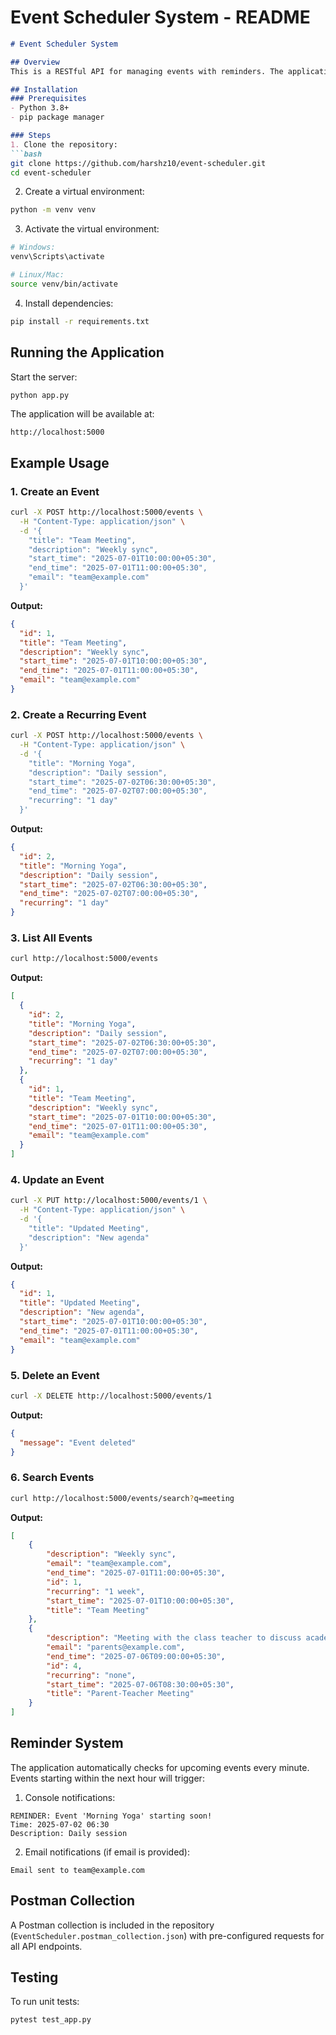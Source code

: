 # Event Scheduler System - README

```markdown
# Event Scheduler System

## Overview
This is a RESTful API for managing events with reminders. The application allows users to create, view, update, and delete events with persistent storage.

## Installation
### Prerequisites
- Python 3.8+
- pip package manager

### Steps
1. Clone the repository:
```bash
git clone https://github.com/harshz10/event-scheduler.git
cd event-scheduler
```

2. Create a virtual environment:
```bash
python -m venv venv
```

3. Activate the virtual environment:
```bash
# Windows:
venv\Scripts\activate

# Linux/Mac:
source venv/bin/activate
```

4. Install dependencies:
```bash
pip install -r requirements.txt
```

## Running the Application
Start the server:
```bash
python app.py
```

The application will be available at:
```
http://localhost:5000
```

## Example Usage
### 1. Create an Event
```bash
curl -X POST http://localhost:5000/events \
  -H "Content-Type: application/json" \
  -d '{
    "title": "Team Meeting",
    "description": "Weekly sync",
    "start_time": "2025-07-01T10:00:00+05:30",
    "end_time": "2025-07-01T11:00:00+05:30",
    "email": "team@example.com"
  }'
```

**Output:**
```json
{
  "id": 1,
  "title": "Team Meeting",
  "description": "Weekly sync",
  "start_time": "2025-07-01T10:00:00+05:30",
  "end_time": "2025-07-01T11:00:00+05:30",
  "email": "team@example.com"
}
```

### 2. Create a Recurring Event
```bash
curl -X POST http://localhost:5000/events \
  -H "Content-Type: application/json" \
  -d '{
    "title": "Morning Yoga",
    "description": "Daily session",
    "start_time": "2025-07-02T06:30:00+05:30",
    "end_time": "2025-07-02T07:00:00+05:30",
    "recurring": "1 day"
  }'
```

**Output:**
```json
{
  "id": 2,
  "title": "Morning Yoga",
  "description": "Daily session",
  "start_time": "2025-07-02T06:30:00+05:30",
  "end_time": "2025-07-02T07:00:00+05:30",
  "recurring": "1 day"
}
```

### 3. List All Events
```bash
curl http://localhost:5000/events
```

**Output:**
```json
[
  {
    "id": 2,
    "title": "Morning Yoga",
    "description": "Daily session",
    "start_time": "2025-07-02T06:30:00+05:30",
    "end_time": "2025-07-02T07:00:00+05:30",
    "recurring": "1 day"
  },
  {
    "id": 1,
    "title": "Team Meeting",
    "description": "Weekly sync",
    "start_time": "2025-07-01T10:00:00+05:30",
    "end_time": "2025-07-01T11:00:00+05:30",
    "email": "team@example.com"
  }
]
```

### 4. Update an Event
```bash
curl -X PUT http://localhost:5000/events/1 \
  -H "Content-Type: application/json" \
  -d '{
    "title": "Updated Meeting",
    "description": "New agenda"
  }'
```

**Output:**
```json
{
  "id": 1,
  "title": "Updated Meeting",
  "description": "New agenda",
  "start_time": "2025-07-01T10:00:00+05:30",
  "end_time": "2025-07-01T11:00:00+05:30",
  "email": "team@example.com"
}
```

### 5. Delete an Event
```bash
curl -X DELETE http://localhost:5000/events/1
```

**Output:**
```json
{
  "message": "Event deleted"
}
```

### 6. Search Events
```bash
curl http://localhost:5000/events/search?q=meeting
```

**Output:**
```json
[
    {
        "description": "Weekly sync",
        "email": "team@example.com",
        "end_time": "2025-07-01T11:00:00+05:30",
        "id": 1,
        "recurring": "1 week",
        "start_time": "2025-07-01T10:00:00+05:30",
        "title": "Team Meeting"
    },
    {
        "description": "Meeting with the class teacher to discuss academic performance.",
        "email": "parents@example.com",
        "end_time": "2025-07-06T09:00:00+05:30",
        "id": 4,
        "recurring": "none",
        "start_time": "2025-07-06T08:30:00+05:30",
        "title": "Parent-Teacher Meeting"
    }
]
```

## Reminder System
The application automatically checks for upcoming events every minute. Events starting within the next hour will trigger:

1. Console notifications:
```
REMINDER: Event 'Morning Yoga' starting soon!
Time: 2025-07-02 06:30
Description: Daily session
```

2. Email notifications (if email is provided):
```
Email sent to team@example.com
```

## Postman Collection
A Postman collection is included in the repository (`EventScheduler.postman_collection.json`) with pre-configured requests for all API endpoints.

## Testing
To run unit tests:
```bash
pytest test_app.py
```
